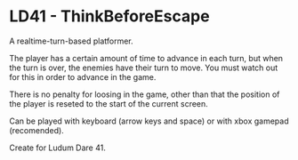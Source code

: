 # LD41 - ThinkBeforeEscape

A realtime-turn-based platformer. 

The player has a certain amount of time to advance in each turn, but when the turn is over, the enemies have their turn to move. You must watch out for this in order to advance in the game.

There is no penalty for loosing in the game, other than that the position of the player is reseted to the start of the current screen.

Can be played with keyboard (arrow keys and space) or with xbox gamepad (recomended).

Create for Ludum Dare 41.
